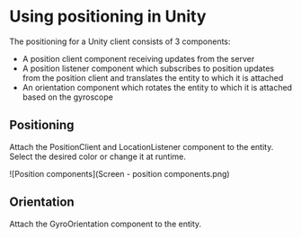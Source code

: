 # Using positioning in Unity

The positioning for a Unity client consists of 3 components:

* A position client component receiving updates from the server
* A position listener component which subscribes to position updates from the position client and translates the entity to which it is attached
* An orientation component which rotates the entity to which it is attached based on the gyroscope

## Positioning

Attach the PositionClient and LocationListener component to the entity. Select the desired color or change it at runtime.

![Position components](Screen - position components.png)

## Orientation

Attach the GyroOrientation component to the entity.
